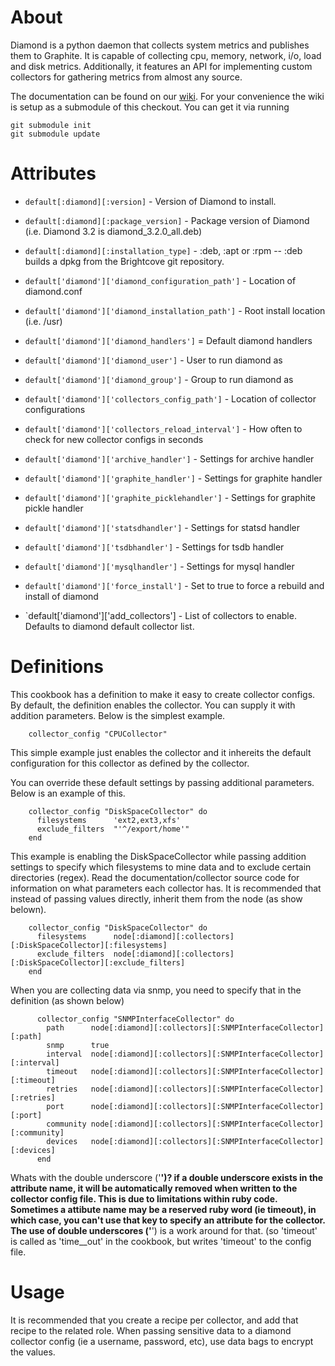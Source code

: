 About
=====

Diamond is a python daemon that collects system metrics and publishes them to Graphite. It is
capable of collecting cpu, memory, network, i/o, load and disk metrics.  Additionally,
it features an API for implementing custom collectors for gathering metrics from almost any source.

The documentation can be found on our [wiki](https://github.com/BrightcoveOS/Diamond/wiki). For your
convenience the wiki is setup as a submodule of this checkout. You can get it via running

    git submodule init
    git submodule update

Attributes
==========

* `default[:diamond][:version]` - Version of Diamond to install.
* `default[:diamond][:package_version]` - Package version of Diamond (i.e. Diamond 3.2 is diamond\_3.2.0\_all.deb)
* `default[:diamond][:installation_type]` - :deb, :apt or :rpm -- :deb builds a dpkg from the Brightcove git repository.
* `default['diamond']['diamond_configuration_path']` - Location of diamond.conf
* `default['diamond']['diamond_installation_path']` - Root install location (i.e. /usr)
* `default['diamond']['diamond_handlers']` = Default diamond handlers
* `default['diamond']['diamond_user']` - User to run diamond as
* `default['diamond']['diamond_group']` - Group to run diamond as
* `default['diamond']['collectors_config_path']` - Location of collector configurations
* `default['diamond']['collectors_reload_interval']` - How often to check for new collector configs in seconds
* `default['diamond']['archive_handler']` - Settings for archive handler
* `default['diamond']['graphite_handler']` - Settings for graphite handler
* `default['diamond']['graphite_picklehandler']` - Settings for graphite pickle handler
* `default['diamond']['statsdhandler']` - Settings for statsd handler
* `default['diamond']['tsdbhandler']` - Settings for tsdb handler
* `default['diamond']['mysqlhandler']` - Settings for mysql handler
* `default['diamond']['force_install']` - Set to true to force a rebuild and install of diamond

* `default['diamond']['add_collectors'] - List of collectors to enable.  Defaults to diamond default collector list.

Definitions
===========
This cookbook has a definition to make it easy to create collector configs. By default, the definition enables the
collector. You can supply it with addition parameters. Below is the simplest example.

```
    collector_config "CPUCollector"
```

This simple example just enables the collector and it inhereits the default configuration for this collector as defined
by the collector.

You can override these default settings by passing additional parameters. Below is an example of this.

```
    collector_config "DiskSpaceCollector" do
      filesystems      'ext2,ext3,xfs'
      exclude_filters  "'^/export/home'"
    end
```

This example is enabling the DiskSpaceCollector while passing addition settings to specify which filesystems to mine data 
and to exclude certain directories (regex). Read the documentation/collector source code for information on what parameters
each collector has.
It is recommended that instead of passing values directly, inherit them from the node (as show belown).

```
    collector_config "DiskSpaceCollector" do
      filesystems      node[:diamond][:collectors][:DiskSpaceCollector][:filesystems]
      exclude_filters  node[:diamond][:collectors][:DiskSpaceCollector][:exclude_filters]
    end
```

When you are collecting data via snmp, you need to specify that in the definition (as shown below)
```
      collector_config "SNMPInterfaceCollector" do
        path      node[:diamond][:collectors][:SNMPInterfaceCollector][:path]
        snmp      true
        interval  node[:diamond][:collectors][:SNMPInterfaceCollector][:interval]
        timeout   node[:diamond][:collectors][:SNMPInterfaceCollector][:timeout]
        retries   node[:diamond][:collectors][:SNMPInterfaceCollector][:retries]
        port      node[:diamond][:collectors][:SNMPInterfaceCollector][:port]
        community node[:diamond][:collectors][:SNMPInterfaceCollector][:community]
        devices   node[:diamond][:collectors][:SNMPInterfaceCollector][:devices]
      end
```
Whats with the double underscore ('__')?
if a double underscore exists in the attribute name, it will be automatically removed when written to the collector config file.
This is due to limitations within ruby code. Sometimes a attibute name may be a reserved ruby word (ie timeout), in which
case, you can't use that key to specify an attribute for the collector. The use of double underscores ('__') is a work around for that. 
(so 'timeout' is called as 'time__out' in the cookbook, but writes 'timeout' to the config file.

Usage
=====
It is recommended that you create a recipe per collector, and add that recipe to the related role.
When passing sensitive data to a diamond collector config (ie a username, password, etc), use data bags 
to encrypt the values.

